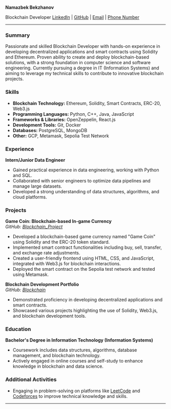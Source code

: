 **Namazbek Bekzhanov**

Blockchain Developer
[LinkedIn](http://linkedin.com/in/namazbek-bekzhanov-573659262) | [GitHub](https://github.com/mrnamazbek) | [Email](namazbekzhan@gmail.com) | [Phone Number](87005646454)

---

### Summary

Passionate and skilled Blockchain Developer with hands-on experience in developing decentralized applications and smart contracts using Solidity and Ethereum. Proven ability to create and deploy blockchain-based solutions, with a strong foundation in computer science and software engineering. Currently pursuing a degree in IT (Information Systems) and aiming to leverage my technical skills to contribute to innovative blockchain projects.

### Skills

- **Blockchain Technology:** Ethereum, Solidity, Smart Contracts, ERC-20, Web3.js
- **Programming Languages:** Python, C++, Java, JavaScript
- **Frameworks & Libraries:** OpenZeppelin, React.js
- **Development Tools:** Git, Docker
- **Databases:** PostgreSQL, MongoDB
- **Other:** GCP, Metamask, Sepolia Test Network

### Experience

**Intern/Junior Data Engineer**  
- Gained practical experience in data engineering, working with Python and SQL.
- Collaborated with senior engineers to optimize data pipelines and manage large datasets.
- Developed a strong understanding of data structures, algorithms, and cloud platforms.

### Projects

**Game Coin: Blockchain-based In-game Currency**  
*GitHub: [Blockchain_Project](https://github.com/mrnamazbek/Blockchain_Project)*  
- Developed a blockchain-based game currency named "Game Coin" using Solidity and the ERC-20 token standard.
- Implemented smart contract functionalities including buy, sell, transfer, and exchange rate adjustments.
- Created a user-friendly frontend using HTML, CSS, and JavaScript, integrated with Web3.js for blockchain interactions.
- Deployed the smart contract on the Sepolia test network and tested using Metamask.

**Blockchain Development Portfolio**  
*GitHub: [Blockchain](https://github.com/mrnamazbek/Blockchain)*  
- Demonstrated proficiency in developing decentralized applications and smart contracts.
- Showcased various projects highlighting the use of Solidity, Web3.js, and blockchain development tools.

### Education

**Bachelor's Degree in Information Technology (Information Systems)**  
- Coursework includes data structures, algorithms, database management, and blockchain technology.
- Actively engaged in online courses and self-study to enhance knowledge in blockchain and data science.

### Additional Activities

- Engaging in problem-solving on platforms like [LeetCode](https://leetcode.com/u/namazbekzhan/) and [Codeforces](https://codeforces.com/profile/MrTHRASHER) to improve technical knowledge and skills.
---

